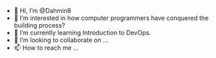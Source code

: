 - 👋 Hi, I’m @Dahmin8
- 👀 I’m interested in how computer programmers have conquered the building process?
- 🌱 I’m currently learning Introduction to DevOps.
- 💞️ I’m looking to collaborate on ...
- 📫 How to reach me ...

<!---
Dahmin8/Dahmin8 is a ✨ special ✨ repository because its `README.md` (this file) appears on your GitHub profile.
You can click the Preview link to take a look at your changes.
--->
